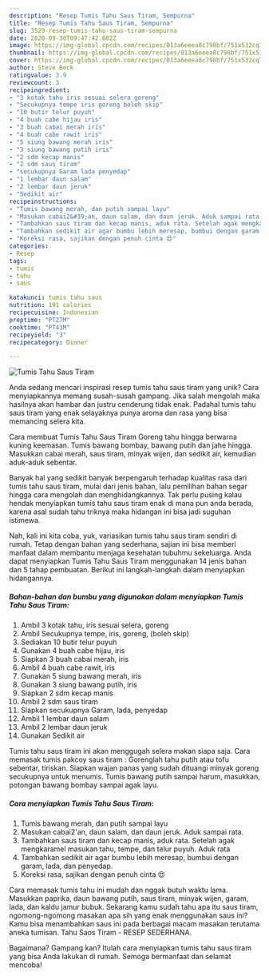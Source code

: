 ```yaml
---
description: "Resep Tumis Tahu Saus Tiram, Sempurna"
title: "Resep Tumis Tahu Saus Tiram, Sempurna"
slug: 3529-resep-tumis-tahu-saus-tiram-sempurna
date: 2020-09-30T09:47:42.602Z
image: https://img-global.cpcdn.com/recipes/013a6eeea8c798bf/751x532cq70/tumis-tahu-saus-tiram-foto-resep-utama.jpg
thumbnail: https://img-global.cpcdn.com/recipes/013a6eeea8c798bf/751x532cq70/tumis-tahu-saus-tiram-foto-resep-utama.jpg
cover: https://img-global.cpcdn.com/recipes/013a6eeea8c798bf/751x532cq70/tumis-tahu-saus-tiram-foto-resep-utama.jpg
author: Steve Beck
ratingvalue: 3.9
reviewcount: 3
recipeingredient:
- "3 kotak tahu iris sesuai selera goreng"
- "Secukupnya tempe iris goreng boleh skip"
- "10 butir telur puyuh"
- "4 buah cabe hijau iris"
- "3 buah cabai merah iris"
- "4 buah cabe rawit iris"
- "5 siung bawang merah iris"
- "3 siung bawang putih iris"
- "2 sdm kecap manis"
- "2 sdm saus tiram"
- "secukupnya Garam lada penyedap"
- "1 lembar daun salam"
- "2 lembar daun jeruk"
- "Sedikit air"
recipeinstructions:
- "Tumis bawang merah, dan putih sampai layu"
- "Masukan cabai2&#39;an, daun salam, dan daun jeruk. Aduk sampai rata."
- "Tambahkan saus tiram dan kecap manis, aduk rata. Setelah agak mengkaramel masukan tahu, tempe, dan telur puyuh. Aduk rata"
- "Tambahkan sedikit air agar bumbu lebih meresap, bumbui dengan garam, lada, dan penyedap."
- "Koreksi rasa, sajikan dengan penuh cinta 😍"
categories:
- Resep
tags:
- tumis
- tahu
- saus

katakunci: tumis tahu saus 
nutrition: 191 calories
recipecuisine: Indonesian
preptime: "PT27M"
cooktime: "PT43M"
recipeyield: "3"
recipecategory: Dinner

---
```



![Tumis Tahu Saus Tiram](https://img-global.cpcdn.com/recipes/013a6eeea8c798bf/751x532cq70/tumis-tahu-saus-tiram-foto-resep-utama.jpg)

Anda sedang mencari inspirasi resep tumis tahu saus tiram yang unik? Cara menyiapkannya memang susah-susah gampang. Jika salah mengolah maka hasilnya akan hambar dan justru cenderung tidak enak. Padahal tumis tahu saus tiram yang enak selayaknya punya aroma dan rasa yang bisa memancing selera kita.

Cara membuat Tumis Tahu Saus Tiram Goreng tahu hingga berwarna kuning keemasan. Tumis bawang bombay, bawang putih dan jahe hingga. Masukkan cabai merah, saus tiram, minyak wijen, dan sedikit air, kemudian aduk-aduk sebentar.

Banyak hal yang sedikit banyak berpengaruh terhadap kualitas rasa dari tumis tahu saus tiram, mulai dari jenis bahan, lalu pemilihan bahan segar hingga cara mengolah dan menghidangkannya. Tak perlu pusing kalau hendak menyiapkan tumis tahu saus tiram enak di mana pun anda berada, karena asal sudah tahu triknya maka hidangan ini bisa jadi suguhan istimewa.


Nah, kali ini kita coba, yuk, variasikan tumis tahu saus tiram sendiri di rumah. Tetap dengan bahan yang sederhana, sajian ini bisa memberi manfaat dalam membantu menjaga kesehatan tubuhmu sekeluarga. Anda dapat menyiapkan Tumis Tahu Saus Tiram menggunakan 14 jenis bahan dan 5 tahap pembuatan. Berikut ini langkah-langkah dalam menyiapkan hidangannya.

<!--inarticleads1-->

##### Bahan-bahan dan bumbu yang digunakan dalam menyiapkan Tumis Tahu Saus Tiram:

1. Ambil 3 kotak tahu, iris sesuai selera, goreng
1. Ambil Secukupnya tempe, iris, goreng, (boleh skip)
1. Sediakan 10 butir telur puyuh
1. Gunakan 4 buah cabe hijau, iris
1. Siapkan 3 buah cabai merah, iris
1. Ambil 4 buah cabe rawit, iris
1. Gunakan 5 siung bawang merah, iris
1. Gunakan 3 siung bawang putih, iris
1. Siapkan 2 sdm kecap manis
1. Ambil 2 sdm saus tiram
1. Siapkan secukupnya Garam, lada, penyedap
1. Ambil 1 lembar daun salam
1. Ambil 2 lembar daun jeruk
1. Gunakan Sedikit air


Tumis tahu saus tiram ini akan menggugah selera makan siapa saja. Cara memasak tumis pakcoy saus tiram : Gorenglah tahu putih atau tofu sebentar, tiriskan. Siapkan wajan panas yang sudah dituangi minyak goreng secukupnya untuk menumis. Tumis bawang putih sampai harum, masukkan, potongan bawang bombay sampai agak layu. 

<!--inarticleads2-->

##### Cara menyiapkan Tumis Tahu Saus Tiram:

1. Tumis bawang merah, dan putih sampai layu
1. Masukan cabai2&#39;an, daun salam, dan daun jeruk. Aduk sampai rata.
1. Tambahkan saus tiram dan kecap manis, aduk rata. Setelah agak mengkaramel masukan tahu, tempe, dan telur puyuh. Aduk rata
1. Tambahkan sedikit air agar bumbu lebih meresap, bumbui dengan garam, lada, dan penyedap.
1. Koreksi rasa, sajikan dengan penuh cinta 😍


Cara memasak tumis tahu ini mudah dan nggak butuh waktu lama. Masukkan paprika, daun bawang putih, saus tiram, minyak wijen, garam, lada, dan kaldu jamur bubuk. Sekarang kamu sudah tahu apa itu saus tiram, ngomong-ngomong masakan apa sih yang enak menggunakan saus ini? Kamu bisa menambahkan saus ini pada berbagai macam masakan terutama aneka tumisan. Tahu Saos Tiram - RESEP SEDERHANA. 

Bagaimana? Gampang kan? Itulah cara menyiapkan tumis tahu saus tiram yang bisa Anda lakukan di rumah. Semoga bermanfaat dan selamat mencoba!
